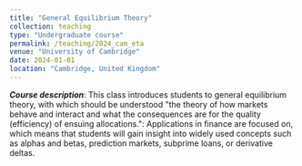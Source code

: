 ```yaml
---
title: "General Equilibrium Theory"
collection: teaching
type: "Undergraduate course"
permalink: /teaching/2024_cam_eta
venue: "University of Cambridge"
date: 2024-01-01
location: "Cambridge, United Kingdom"
---
```


***Course description***: This class introduces students to general equilibrium theory, with which should be understood "the theory of how markets behave and interact and what the consequences are for the quality (efficiency) of ensuing allocations.": Applications in finance are focused on, which means that students will gain insight into widely used concepts such as alphas and betas, prediction markets, subprime loans, or derivative deltas.